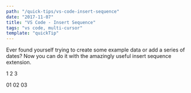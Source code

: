 ```yaml
---
path: "/quick-tips/vs-code-insert-sequence"
date: "2017-11-07"
title: "VS Code - Insert Sequence"
tags: "vs code, multi-cursor"
template: "quickTip"
---
```


Ever found yourself trying to create some example data or add a series of dates? Now you can do it with the amazingly useful insert sequence extension.

1
2
3

01
02
03

